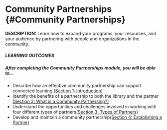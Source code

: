 # Community Partnerships {#Community Partnerships}

**DESCRIPTION:** Learn how to expand your programs, your resources, and your audience by partnering with people and organizations in the community.

<div class="table-format"><span class="title"><h5>LEARNING OUTCOMES</h5></span><h5>After completing the Community Partnerships module, you will be able to…</h5><ul><li>Describe how an effective community partnership can support connected learning <a href="./1_introduction/README.md">(Section 1: Introduction)</a></li><li>Identify the benefits of a partnership to both the library and the partner <a href="./2_what_is_a_community_partnership/README.md">(Section 2: What is a Community Partnership?)</a></li><li>Understand the opportunities and challenges involved in working with four different types of partners<a href="./30_types_of_partners/README.md">(Section 3: Types of Partners)</a></li><li>Develop and maintain a community partnership<a href="./40_establishing_a_partnership/README.md">(Section 4: Establishing a Partner)</a></li>
</div>